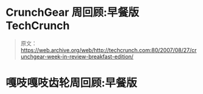# CrunchGear 周回顾:早餐版 TechCrunch

> 原文：<https://web.archive.org/web/http://techcrunch.com:80/2007/08/27/crunchgear-week-in-review-breakfast-edition/>

# 嘎吱嘎吱齿轮周回顾:早餐版